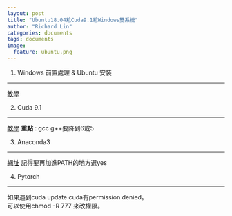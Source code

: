 ```yaml
---
layout: post
title: "Ubuntu18.04尬Cuda9.1尬Windows雙系統"
author: "Richard Lin"
categories: documents
tags: documents
image:
  feature: ubuntu.png
---
```


1. Windows 前置處理 & Ubuntu 安裝
* * *
[教學](https://blog.birkhoff.me/windows-10-and-ubuntu-14_04_3-lts-dual-boot/)

2. Cuda 9.1
* * *
[教學](http://www.mamicode.com/info-detail-2287182.html)
**重點** : gcc g++要降到6或5<br>

3. Anaconda3
* * *
[網址](https://www.anaconda.com/download/)
記得要再加進PATH的地方選yes

4. Pytorch
* * *
如果遇到cuda update cuda有permission denied。<br>
可以使用chmod -R 777 來改權限。










